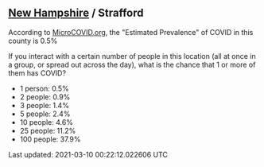
## [New Hampshire](/united-states/new-hampshire) / Strafford

According to [MicroCOVID.org](http://microcovid.org),
the "Estimated Prevalence" of COVID in this county is 0.5%

If you interact with a certain number of people in this location
(all at once in a group, or spread out across the day), what is the chance that
1 or more of them has COVID?

- 1 person: 0.5%
- 2 people: 0.9%
- 3 people: 1.4%
- 5 people: 2.4%
- 10 people: 4.6%
- 25 people: 11.2%
- 100 people: 37.9%

Last updated: 2021-03-10 00:22:12.022606 UTC
